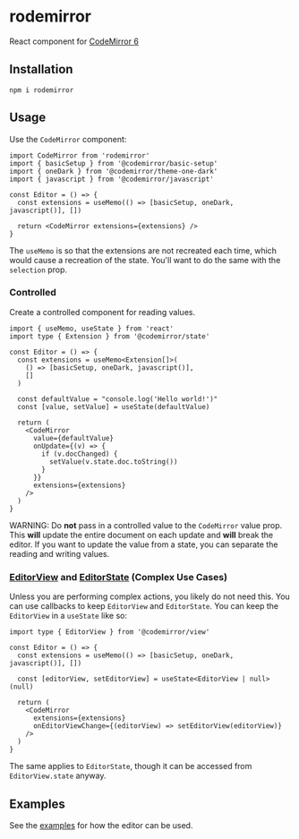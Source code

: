 # rodemirror

React component for [CodeMirror 6](https://codemirror.net/6/)

## Installation

`npm i rodemirror`

## Usage

Use the `CodeMirror` component:

```tsx
import CodeMirror from 'rodemirror'
import { basicSetup } from '@codemirror/basic-setup'
import { oneDark } from '@codemirror/theme-one-dark'
import { javascript } from '@codemirror/javascript'

const Editor = () => {
  const extensions = useMemo(() => [basicSetup, oneDark, javascript()], [])

  return <CodeMirror extensions={extensions} />
}
```

The `useMemo` is so that the extensions are not recreated each time, which would cause a recreation of the state. You'll want to do the same with the `selection` prop.

### Controlled

Create a controlled component for reading values.

```tsx
import { useMemo, useState } from 'react'
import type { Extension } from '@codemirror/state'

const Editor = () => {
  const extensions = useMemo<Extension[]>(
    () => [basicSetup, oneDark, javascript()],
    []
  )

  const defaultValue = "console.log('Hello world!')"
  const [value, setValue] = useState(defaultValue)

  return (
    <CodeMirror
      value={defaultValue}
      onUpdate={(v) => {
        if (v.docChanged) {
          setValue(v.state.doc.toString())
        }
      }}
      extensions={extensions}
    />
  )
}
```

WARNING: Do **not** pass in a controlled value to the `CodeMirror` value prop. This **will** update the entire document on each update and **will** break the editor. If you want to update the value from a state, you can separate the reading and writing values.

### [EditorView](https://codemirror.net/6/docs/ref/#view.EditorView) and [EditorState](https://codemirror.net/6/docs/ref/#state.EditorState) (Complex Use Cases)

Unless you are performing complex actions, you likely do not need this. You can use callbacks to keep `EditorView` and `EditorState`. You can keep the `EditorView` in a `useState` like so:

```tsx
import type { EditorView } from '@codemirror/view'

const Editor = () => {
  const extensions = useMemo(() => [basicSetup, oneDark, javascript()], [])

  const [editorView, setEditorView] = useState<EditorView | null>(null)

  return (
    <CodeMirror
      extensions={extensions}
      onEditorViewChange={(editorView) => setEditorView(editorView)}
    />
  )
}
```

The same applies to `EditorState`, though it can be accessed from `EditorView.state` anyway.

## Examples

See the [examples](https://github.com/sachinraja/rodemirror/tree/main/examples) for how the editor can be used.
